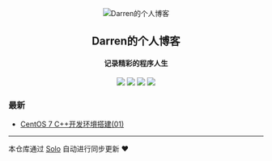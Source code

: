 <p align="center"><img alt="Darren的个人博客" src="https://static.b3log.org/images/brand/solo-32.png"></p><h2 align="center">
Darren的个人博客
</h2>

<h4 align="center">记录精彩的程序人生</h4>
<p align="center"><a title="Darren的个人博客" target="_blank" href="https://github.com/ruoxi520chenxi/solo-blog"><img src="https://img.shields.io/github/last-commit/ruoxi520chenxi/solo-blog.svg?style=flat-square&color=FF9900"></a>
<a title="GitHub repo size in bytes" target="_blank" href="https://github.com/ruoxi520chenxi/solo-blog"><img src="https://img.shields.io/github/repo-size/ruoxi520chenxi/solo-blog.svg?style=flat-square"></a>
<a title="Solo Version" target="_blank" href="https://github.com/b3log/solo/releases"><img src="https://img.shields.io/badge/solo-3.6.6-f1e05a.svg?style=flat-square&color=blueviolet"></a>
<a title="Hits" target="_blank" href="https://github.com/b3log/hits"><img src="https://hits.b3log.org/ruoxi520chenxi/solo-blog.svg"></a></p>

### 最新

* [CentOS 7 C++开发环境搭建(01)](https://www.bestdarren.top/articles/2019/10/24/1571896574570.html)



---

本仓库通过 [Solo](https://github.com/b3log/solo) 自动进行同步更新 ❤️ 
